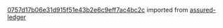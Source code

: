 [0757d17b06e31d915f51e43b2e6c9eff7ac4bc2c](https://github.com/insolar/assured-ledger/commit/0757d17b06e31d915f51e43b2e6c9eff7ac4bc2c) imported from [assured-ledger](https://github.com/insolar/assured-ledger)
